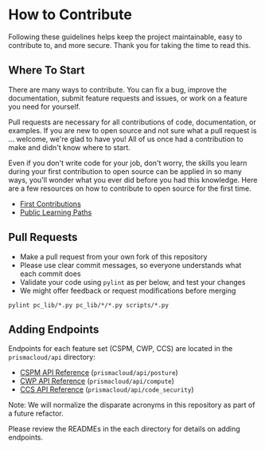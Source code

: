 # How to Contribute

Following these guidelines helps keep the project maintainable, easy to contribute to, and more secure.
Thank you for taking the time to read this.

## Where To Start

There are many ways to contribute.
You can fix a bug, improve the documentation, submit feature requests and issues, or work on a feature you need for yourself.

Pull requests are necessary for all contributions of code, documentation, or examples.
If you are new to open source and not sure what a pull request is ... welcome, we're glad to have you!
All of us once had a contribution to make and didn't know where to start.

Even if you don't write code for your job, don't worry, the skills you learn during your first contribution to open source can be applied in so many ways, you'll wonder what you ever did before you had this knowledge.
Here are a few resources on how to contribute to open source for the first time.

- [First Contributions](https://github.com/firstcontributions/first-contributions/blob/master/README.md)
- [Public Learning Paths](https://lab.github.com/githubtraining/paths)

## Pull Requests

- Make a pull request from your own fork of this repository
- Please use clear commit messages, so everyone understands what each commit does
- Validate your code using `pylint` as per below, and test your changes
- We might offer feedback or request modifications before merging


```
pylint pc_lib/*.py pc_lib/*/*.py scripts/*.py
```

## Adding Endpoints

Endpoints for each feature set (CSPM, CWP, CCS) are located in the `prismacloud/api` directory:

- [CSPM API Reference](https://prisma.pan.dev/api/cloud/cspm) (`prismacloud/api/posture`)
- [CWP API Reference](https://prisma.pan.dev/api/cloud/cwpp) (`prismacloud/api/compute`)
- [CCS API Reference](https://prisma.pan.dev/api/cloud/code) (`prismacloud/api/code_security`)

Note: We will normalize the disparate acronyms in this repository as part of a future refactor.

Please review the READMEs in the each directory for details on adding endpoints.